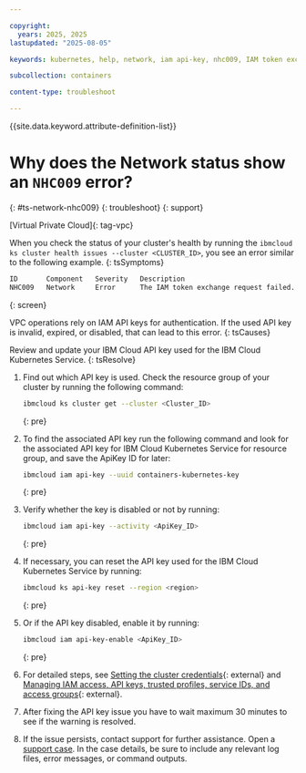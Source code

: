 ```yaml
---

copyright: 
  years: 2025, 2025
lastupdated: "2025-08-05"

keywords: kubernetes, help, network, iam api-key, nhc009, IAM token exchange failed

subcollection: containers

content-type: troubleshoot

---
```


{{site.data.keyword.attribute-definition-list}}

# Why does the Network status show an `NHC009` error?
{: #ts-network-nhc009}
{: troubleshoot}
{: support}

[Virtual Private Cloud]{: tag-vpc}

When you check the status of your cluster's health by running the `ibmcloud ks cluster health issues --cluster <CLUSTER_ID>`, you see an error similar to the following example.
{: tsSymptoms}

```sh
ID       Component   Severity   Description
NHC009   Network     Error      The IAM token exchange request failed.
```
{: screen}

VPC operations rely on IAM API keys for authentication. If the used API key is invalid, expired, or disabled, that can lead to this error.
{: tsCauses}

Review and update your IBM Cloud API key used for the IBM Cloud Kubernetes Service.
{: tsResolve}

1. Find out which API key is used. Check the resource group of your cluster by running the following command:
    ```sh
    ibmcloud ks cluster get --cluster <Cluster_ID>
    ```
    {: pre}

2. To find the associated API key run the following command and look for the associated API key for IBM Cloud Kubernetes Service for resource group, and save the ApiKey ID for later:
    ```sh
    ibmcloud iam api-key --uuid containers-kubernetes-key
    ```
    {: pre}

3. Verify whether the key is disabled or not by running:
    ```sh
    ibmcloud iam api-key --activity <ApiKey_ID>
    ```
    {: pre}

4. If necessary, you can reset the API key used for the IBM Cloud Kubernetes Service by running:
    ```sh
    ibmcloud ks api-key reset --region <region>
    ```
    {: pre}

5. Or if the API key disabled, enable it by running:
    ```sh
    ibmcloud iam api-key-enable <ApiKey_ID>
    ```
    {: pre}

6. For detailed steps, see [Setting the cluster credentials](/docs/containers?topic=containers-access-creds){: external} and [Managing IAM access, API keys, trusted profiles, service IDs, and access groups](/docs/cli?topic=cli-ibmcloud_commands_iam){: external}.

7. After fixing the API key issue you have to wait maximum 30 minutes to see if the warning is resolved.

8. If the issue persists, contact support for further assistance. Open a [support case](/docs/account?topic=account-using-avatar). In the case details, be sure to include any relevant log files, error messages, or command outputs.
